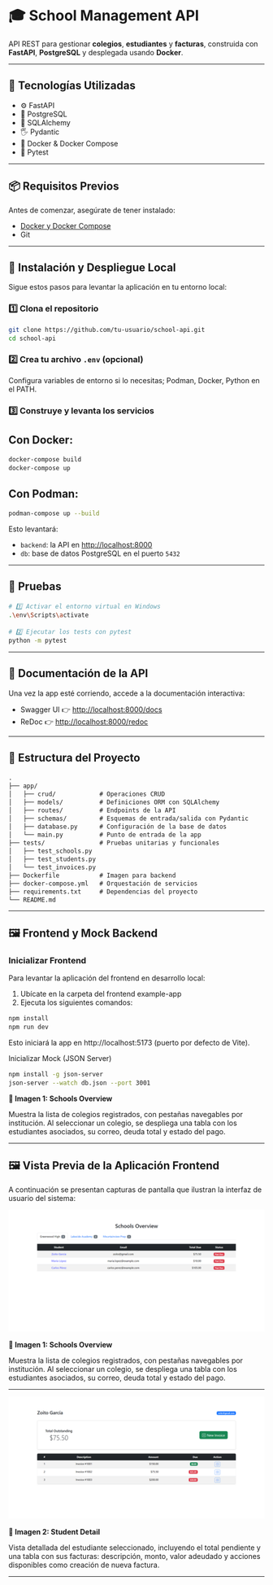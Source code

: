 # 🎓 School Management API

API REST para gestionar **colegios**, **estudiantes** y **facturas**, construida con **FastAPI**, **PostgreSQL** y desplegada usando **Docker**.

---

## 🚀 Tecnologías Utilizadas

* ⚙️ FastAPI
* 🐘 PostgreSQL
* 💪 SQLAlchemy
* 🖐️ Pydantic
* 🐳 Docker & Docker Compose
* 🧪 Pytest

---

## 📦 Requisitos Previos

Antes de comenzar, asegúrate de tener instalado:

* [Docker y Docker Compose](https://www.docker.com/products/docker-desktop)
* Git

---

## 🧰 Instalación y Despliegue Local

Sigue estos pasos para levantar la aplicación en tu entorno local:

### 1️⃣ Clona el repositorio

```bash
git clone https://github.com/tu-usuario/school-api.git
cd school-api
```

### 2️⃣ Crea tu archivo `.env` (opcional)

Configura variables de entorno si lo necesitas; Podman, Docker, Python en el PATH.

### 3️⃣ Construye y levanta los servicios
## Con Docker:
```bash
docker-compose build
docker-compose up
```
## Con Podman:
```bash
podman-compose up --build
```

Esto levantará:

* `backend`: la API en [http://localhost:8000](http://localhost:8000)
* `db`: base de datos PostgreSQL en el puerto `5432`

---

## 🧪 Pruebas


```bash
# 1️⃣ Activar el entorno virtual en Windows
.\env\Scripts\activate

# 2️⃣ Ejecutar los tests con pytest
python -m pytest
```
---

## 📖 Documentación de la API

Una vez la app esté corriendo, accede a la documentación interactiva:

* Swagger UI 👉 [http://localhost:8000/docs](http://localhost:8000/docs)
* ReDoc 👉 [http://localhost:8000/redoc](http://localhost:8000/redoc)

---

## 📁 Estructura del Proyecto

```
.
├── app/
│   ├── crud/            # Operaciones CRUD
│   ├── models/          # Definiciones ORM con SQLAlchemy
│   ├── routes/          # Endpoints de la API
│   ├── schemas/         # Esquemas de entrada/salida con Pydantic
│   ├── database.py      # Configuración de la base de datos
│   └── main.py          # Punto de entrada de la app
├── tests/               # Pruebas unitarias y funcionales
│   ├── test_schools.py
│   ├── test_students.py
│   └── test_invoices.py
├── Dockerfile           # Imagen para backend
├── docker-compose.yml   # Orquestación de servicios
├── requirements.txt     # Dependencias del proyecto
└── README.md
```

---

## 🖼️ Frontend y Mock Backend

### Inicializar Frontend

Para levantar la aplicación del frontend en desarrollo local:

1. Ubícate en la carpeta del frontend example-app
2. Ejecuta los siguientes comandos:

```bash
npm install
npm run dev
```
Esto iniciará la app en http://localhost:5173 (puerto por defecto de Vite).

Inicializar Mock (JSON Server)
```bash
npm install -g json-server
json-server --watch db.json --port 3001
```
**🔹 Imagen 1: Schools Overview**

Muestra la lista de colegios registrados, con pestañas navegables por institución. Al seleccionar un colegio, se despliega una tabla con los estudiantes asociados, su correo, deuda total y estado del pago.

---

## 🖼️ Vista Previa de la Aplicación Frontend

A continuación se presentan capturas de pantalla que ilustran la interfaz de usuario del sistema:

<p align="center">
  <img src="Schools_screenshot.PNG" width="600" alt="Vista general de colegios"/>
</p>

**🔹 Imagen 1: Schools Overview**

Muestra la lista de colegios registrados, con pestañas navegables por institución. Al seleccionar un colegio, se despliega una tabla con los estudiantes asociados, su correo, deuda total y estado del pago.

---

<p align="center">
  <img src="Student_screenshot.PNG" width="600" alt="Detalle del estudiante Zoito García"/>
</p>

**🔹 Imagen 2: Student Detail**

Vista detallada del estudiante seleccionado, incluyendo el total pendiente y una tabla con sus facturas: descripción, monto, valor adeudado y acciones disponibles como creación de nueva factura.

---
